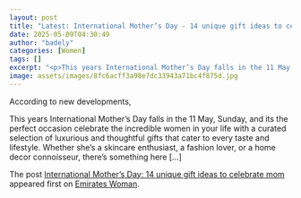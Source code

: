 ```yaml
---
layout: post
title: "Latest: International Mother’s Day - 14 unique gift ideas to celebrate mom"
date: 2025-05-09T04:30:49
author: "badely"
categories: [Women]
tags: []
excerpt: "<p>This years International Mother’s Day falls in the 11 May, Sunday, and its the perfect occasion celebrate the incredible women in your life with a "
image: assets/images/8fc6acff3a98e7dc33943a71bc4f875d.jpg
---
```


According to new developments, <p>This years International Mother’s Day falls in the 11 May, Sunday, and its the perfect occasion celebrate the incredible women in your life with a curated selection of luxurious and thoughtful gifts that cater to every taste and lifestyle. Whether she’s a skincare enthusiast, a fashion lover, or a home decor connoisseur, there’s something here [&#8230;]</p>
<p>The post <a href="https://emirateswoman.com/international-mothers-day-14-unique-gift-ideas/" rel="nofollow">International Mother&#8217;s Day: 14 unique gift ideas to celebrate mom</a> appeared first on <a href="https://emirateswoman.com" rel="nofollow">Emirates Woman</a>.</p>

